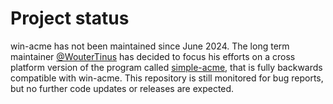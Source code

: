 # Project status
win-acme has not been maintained since June 2024. The long term maintainer [@WouterTinus](https://github.com/WouterTinus) has decided to focus his efforts on a cross platform version of the program called [simple-acme](https://github.com/simple-acme/simple-acme/), that is fully backwards compatible with win-acme. This repository is still monitored for bug reports, but no further code updates or releases are expected.
